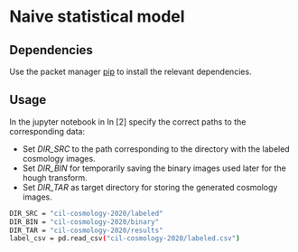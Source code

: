 # Naive statistical model

## Dependencies

Use the packet manager [pip](https://pip.pypa.io/en/stable/) to install the relevant dependencies.

## Usage

In the jupyter notebook in In [2] specify the correct paths to the corresponding data:

* Set *DIR_SRC* to the path corresponding to the directory with the labeled cosmology images.
* Set *DIR_BIN* for temporarily saving the binary images used later for the hough transform.
* Set *DIR_TAR* as target directory for storing the generated cosmology images.

```bash
DIR_SRC = "cil-cosmology-2020/labeled"
DIR_BIN = "cil-cosmology-2020/binary"
DIR_TAR = "cil-cosmology-2020/results"
label_csv = pd.read_csv("cil-cosmology-2020/labeled.csv")
```
